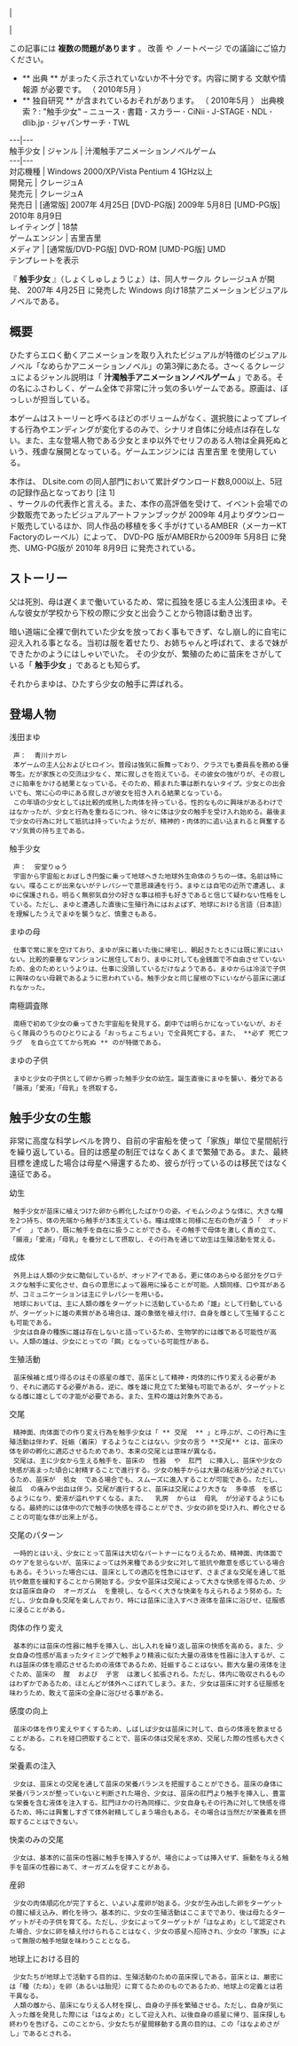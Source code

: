 |

|

この記事には **複数の問題があります** 。  改善  や  ノートページ  での議論にご協力ください。

  * ** 出典  ** がまったく示されていないか不十分です。内容に関する  文献や情報源  が必要です。  （  2010年5月  ） 
  * ** 独自研究  ** が含まれているおそれがあります。  （  2010年5月  ）  出典検索  ?  :  "触手少女"  –  ニュース  **·** 書籍  **·** スカラー  **·** CiNii  **·** J-STAGE  **·** NDL  **·** dlib.jp  **·** ジャパンサーチ  **·** TWL 

  
  
---|---  
触手少女  |  ジャンル  |  汁濁触手アニメーションノベルゲーム   
---|---  
対応機種  |  Windows 2000/XP/Vista  Pentium 4  1GHz以上   
開発元  |  クレージュA   
発売元  |  クレージュA   
発売日  |  [通常版]  2007年  4月25日  [DVD-PG版]  2009年  5月8日  [UMD-PG版]  2010年  8月9日   
レイティング  |  18禁   
ゲームエンジン  |  吉里吉里   
メディア  |  [通常版/DVD-PG版]  DVD-ROM  [UMD-PG版]  UMD   
テンプレートを表示  
  
『 **触手少女** 』（しょくしゅしょうじょ）は、同人サークル  クレージュA  が開発、  2007年  4月25日  に発売した  Windows
向け18禁アニメーションビジュアルノベルである。

##  概要  

ひたすらエロく動くアニメーションを取り入れたビジュアルが特徴のビジュアルノベル「なめらかアニメーションノベル」の第3弾にあたる。さ〜くるクレージュによるジャンル説明は「
**汁濁触手アニメーションノベルゲーム** 」である。その名にふさわしく、ゲーム全体で非常に汁っ気の多いゲームである。原画は、ぼっしぃが担当している。

本ゲームはストーリーと呼べるほどのボリュームがなく、選択肢によってプレイする行為やエンディングが変化するのみで、シナリオ自体に分岐点は存在しない。また、主な登場人物である少女とまゆ以外でセリフのある人物は全員死ぬという、残虐な展開となっている。ゲームエンジンには
吉里吉里  を使用している。

本作は、  DLsite.com  の同人部門において累計ダウンロード数8,000以上、5冠の記録作品となっており  [注 1]  
、サークルの代表作と言える。また、本作の高評価を受けて、イベント会場での少数販売であったビジュアルアートファンブックが  2009年
4月よりダウンロード販売しているほか、同人作品の移植を多く手がけているAMBER（メーカーKT Factoryのレーベル）によって、  DVD-PG
版がAMBERから2009年  5月8日  に発売、UMG-PG版が  2010年  8月9日  に発売されている。

##  ストーリー  

父は死別、母は遅くまで働いているため、常に孤独を感じる主人公浅田まゆ。そんな彼女が学校から下校の際に少女と出会うことから物語は動き出す。

暗い道端に全裸で倒れていた少女を放っておく事もできず、なし崩し的に自宅に迎え入れる事となる。当初は服を着せたり、お姉ちゃんと呼ばれて、まるで妹ができたかのようにはしゃいでいた。
その少女が、繁殖のために苗床をさがしている「 **触手少女** 」であるとも知らず。

それからまゆは、ひたすら少女の触手に弄ばれる。

##  登場人物  

浅田まゆ

     声：  青川ナガレ 
     本ゲームの主人公およびヒロイン。普段は強気に振舞っており、クラスでも委員長を務める優等生。だが家族との交流は少なく、常に寂しさを抱えている。その彼女の強がりが、その寂しさに拍車をかける結果となっている。そのため、頼まれた事は断れないタイプ。少女との出会いでも、常に心の中にある寂しさが彼女を招き入れる結果となっている。 
     この年頃の少女としては比較的成熟した肉体を持っている。性的なものに興味があるわけではなかったが、少女と行為を重ねるにつれ、徐々に体は少女の触手を受け入れ始める。最後まで少女の行為に対して抵抗は持っていたようだが、精神的・肉体的に追い込まれると興奮するマゾ気質の持ち主である。 
触手少女

     声：  安堂りゅう 
     宇宙から宇宙船とおぼしき円盤に乗って地球へきた地球外生命体のうちの一体。名前は特にない。喋ることが出来ないがテレパシーで意思疎通を行う。まゆとは自宅の近所で遭遇し、まゆに保護される。明るく無邪気自分の好きな事は相手も好きであると信じて疑わない性格をしている。ただし、まゆと遭遇した直後に生殖行為にはおよばず、地球における言語（日本語）を理解したうえでまゆを襲うなど、慎重さもある。 
まゆの母

     仕事で常に家を空けており、まゆが床に着いた後に帰宅し、朝起きたときには既に家にはいない。比較的豪華なマンションに居住しており、まゆに対しても金銭面で不自由させていないため、金のためというよりは、仕事に没頭しているだけなようである。まゆからは冷淡で子供に興味のない母親であるように思われている。触手少女と同じ屋根の下にいながら苗床に選ばれなかった。 
南極調査隊

     南極で初めて少女の乗ってきた宇宙船を発見する。劇中では明らかになっていないが、おそらく隊員のうちのひとりによる「おっちょこちょい」で全員死亡する。また、 **必ず 死亡フラグ  を自ら立ててから死ぬ ** のが特徴である。 
まゆの子供

     まゆと少女の子供として卵から孵った触手少女の幼生。誕生直後にまゆを襲い、養分である「腸液」「愛液」「母乳」を摂取する。 

##  触手少女の生態  

非常に高度な科学レベルを誇り、自前の宇宙船を使って「家族」単位で星間航行を繰り返している。目的は惑星の制圧ではなくあくまで繁殖である。また、最終目標を達成した場合は母星へ帰還するため、彼らが行っているのは移民ではなく遠征である。

幼生

     触手少女が苗床に植えつけた卵から孵化したばかりの姿。イモムシのような体に、大きな瞳を2つ持ち、体の先端から触手が3本生えている。瞳は成体と同様に左右の色が違う「  オッドアイ  」であり、既に触手を自在に扱うことができる。その触手で母体を激しく責め立て、「腸液」「愛液」「母乳」を養分として摂取し、その行為を通じて幼生は生殖活動を覚える。 
成体

     外見上は人類の少女に酷似しているが、オッドアイである。更に体のあらゆる部分をグロテスクな触手に変化させ、自らの意思によって器用に操ることが可能。人類同様、口や耳があるが、コミュニケーションは主にテレパシーを用いる。 
     地球においては、主に人類の雌をターゲットに活動しているため「雄」として行動しているが、ターゲットに雄の素質がある場合は、雄の象徴を植え付け、自身を雌として生殖することも可能である。 
     少女は自身の種族に雄は存在しないと語っているため、生物学的には雌である可能性が高い。人類の雄は、少女にとっての「餌」となっている可能性がある。 
生殖活動

     苗床候補と成り得るのはその惑星の雌で、苗床として精神・肉体的に作り変える必要があり、それに適応する必要がある。逆に、雌を雄に見立てた繁殖も可能であるが、ターゲットとなる雌に雄としての才能が必要である。また、生粋の雄は対象外である。 

交尾

     精神面、肉体面での作り変え行為を触手少女は「 ** 交尾  ** 」と呼ぶが、この行為に生殖活動は伴わず、妊娠（着床）するようなことはない。少女の言う **交尾** とは、苗床の体を卵の孵化に適応させるためであり、本来の交尾とは意味が異なる。 
     交尾は、主に少女から生える触手を、苗床の  性器  や  肛門  に挿入し、苗床や少女の快感が高まった頃合に射精することで進行する。少女の触手からは大量の粘液が分泌されているため、苗床が  処女  である場合でも、スムーズに進入することが可能である。ただし、  破瓜  の痛みや出血は伴う。交尾が進行すると、苗床は交尾により大きな  多幸感  を感じるようになり、愛液が溢れやすくなる。また、  乳房  からは  母乳  が分泌するようにもなる。最終的には体中の穴で触手の快感を得ることができ、少女の卵を受け入れ、孵化させることの可能な体が出来上がる。 
交尾のパターン

     一時的とはいえ、少女にとって苗床は大切なパートナーになりえるため、精神面、肉体面でのケアを怠らないが、苗床によっては外来種である少女に対して抵抗や敵意を感じている場合もある。そういった場合には、苗床としての適応を性急にはせず、さまざまな交尾を通して抵抗や敵意を緩和することから開始する。少女や苗床は交尾によって大きな快感を得るため、少女は苗床自身の  オーガズム  を重視し、なるべく大きな快楽を与えられるよう努める。ただし、少女自身も交尾を楽しんでおり、時には苗床に注入すべき液体を苗床に浴びせ、征服感に浸ることがある。 
肉体の作り変え

     基本的には苗床の性器に触手を挿入し、出し入れを繰り返し苗床の快感を高める。また、少女自身の性感が高まったタイミングで触手より精液に似た大量の液体を性器に注入するが、これは苗床の体を順応させるための液体であるため、妊娠することはない。膨大な量の液体を注ぐため、苗床の  膣  および  子宮  は激しく拡張される。ただし、体内に吸収されるものはわずかであるため、ほとんどが体外へこぼれてしまう。また、少女は苗床に対する征服感を味わうため、敢えて苗床の全身に浴びせる事がある。 
感度の向上

     苗床の体を作り変えやすくするため、しばしば少女は苗床に対して、自らの体液を飲ませることがある。これを経口摂取することで、苗床の体は交尾を求め、交尾した際の性感も大きくなる。 
栄養素の注入

     少女は、苗床との交尾を通して苗床の栄養バランスを把握することができる。苗床の身体に栄養バランスが整っていないと判断された場合、少女は、苗床の肛門より触手を挿入し、豊富な栄養を含む液体を注入する。肛門ほかの行為同様に、少女自身もその行為に対して快感を得るため、時には興奮しすぎて体外射精してしまう場合もある。その場合は当然だが栄養素を摂取することはできない。 
快楽のみの交尾

     少女は、基本的に苗床の性器に触手を挿入するが、場合によっては挿入せず、振動を与える触手を苗床の性器にあて、オーガズムを促すことがある。 
産卵

     少女の肉体順応化が完了すると、いよいよ産卵が始まる。少女が生み出した卵をターゲットの膣に植え込み、孵化を待つ。基本的に、少女の生殖活動はここまでであり、後は母たるターゲットがその子供を育てる。ただし、少女によってターゲットが「はなよめ」として認定された場合、少女に卵を植え付けられることはなく、少女の惑星へ招待され、少女の「家族」によって無限の触手地獄を味わうこととなる。 

地球上における目的

     少女たちが地球上で活動する目的は、生殖活動のための苗床探しである。苗床とは、厳密には「種（たね）」を卵（あるいは胎児）に育てるためのものであるため、地球上の定義とは若干異なる。 
     人類の雌から、苗床になりえる人材を探し、自身の子孫を繁殖させる。ただし、自身が気に入った雌を発見した際には「はなよめ」として迎え入れ、以後自身の惑星に帰り、苗床探しも終わりを告げる。このことから、少女たちが星間移動する真の目的は、この「はなよめさがし」であるとされる。 

